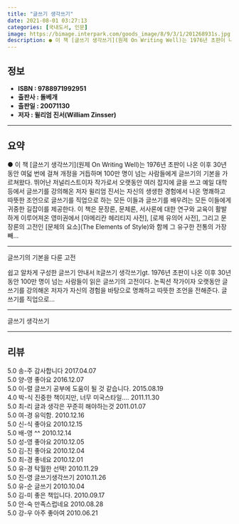 ```yaml
---
title: "글쓰기 생각쓰기"
date: 2021-08-01 03:27:13
categories: [국내도서, 인문]
image: https://bimage.interpark.com/goods_image/8/9/3/1/201268931s.jpg
description: ● 이 책 [글쓰기 생각쓰기](원제 On Writing Well)는 1976년 초판이 나온 이후 30년 동안 여덟 번에 걸쳐 개정을 거듭하며 100만 명이 넘는 사람들에게 글쓰기의 기본을 가르쳐왔다. 뛰어난 저널리스트이자 작가로서 오랫동안 여러 잡지에 글을 쓰고 예일 대학 등에서 글쓰
---
```


## **정보**

- **ISBN : 9788971992951**
- **출판사 : 돌베개**
- **출판일 : 20071130**
- **저자 : 윌리엄 진서(William Zinsser)**

------



## **요약**

●  이 책 [글쓰기 생각쓰기](원제 On Writing Well)는 1976년 초판이 나온 이후 30년 동안 여덟 번에 걸쳐 개정을 거듭하며 100만 명이 넘는 사람들에게 글쓰기의 기본을 가르쳐왔다. 뛰어난 저널리스트이자 작가로서 오랫동안 여러 잡지에 글을 쓰고 예일 대학 등에서 글쓰기를 강의해온 저자 윌리엄 진서는 자신의 생생한 경험에서 나온 명쾌하고 따뜻한 조언으로 글쓰기를 직업으로 하는 모든 이들과 글쓰기를 배우려는 모든 이들에게 귀중한 길잡이를 제공한다. 이 책은 문장론, 문체론, 서사론에 대한 연구와 교육이 활발하게 이루어져온 영미권에서 [아메리칸 헤리티지 사전], [로제 유의어 사전], 그리고 문장론의 고전인 [문체의 요소](The Elements of Style)와 함께 그 유구한 전통의 가장 빼...

------

글쓰기의 기본을 다룬 고전

쉽고 알차게 구성한 글쓰기 안내서 lt글쓰기 생각쓰기gt. 1976년 초판이 나온 이후 30년 동안 100만 명이 넘는 사람들이 읽은 글쓰기의 고전이다. 논픽션 작가이자 오랫동안 글쓰기를 강의해온 저자가 자신의 경험을 바탕으로 명쾌하고 따뜻한 조언을 전해준다. 글쓰기를 직업으로... 

------


글쓰기 생각쓰기 

------


## **리뷰** 

5.0 송-주 감사합니다 2017.04.07 <br/>5.0 양-영 좋아요 2016.12.07 <br/>5.0 이-렬 글쓰기 공부에 도움이 될 것 같습니다. 2015.08.19 <br/>4.0 박-식 진중한 책이지만, 너무 미국스타일.... 2011.11.30 <br/>5.0 최-리 글과 생각은 꾸준히 해야하는것  2011.01.07 <br/>5.0 여-경 유익함. 2010.12.16 <br/>5.0 신-식 좋아요 2010.12.15 <br/>5.0 배-영 ^^ 2010.12.14 <br/>5.0 성-영 좋아요 2010.12.05 <br/>5.0 김-진 좋아요 2010.12.04 <br/>5.0 최-경 좋네요 2010.12.01 <br/>5.0 유-경 탁월한 선택! 2010.11.29 <br/>5.0 진-영 글쓰기생각쓰기 2010.11.26 <br/>5.0 유-순 글쓰기 2010.10.04 <br/>5.0 김-미 좋은 책입니다. 2010.09.17 <br/>5.0 안-숙 만족스럽네요 2010.08.28 <br/>5.0 강-우 아주 좋아여 2010.06.21 <br/>